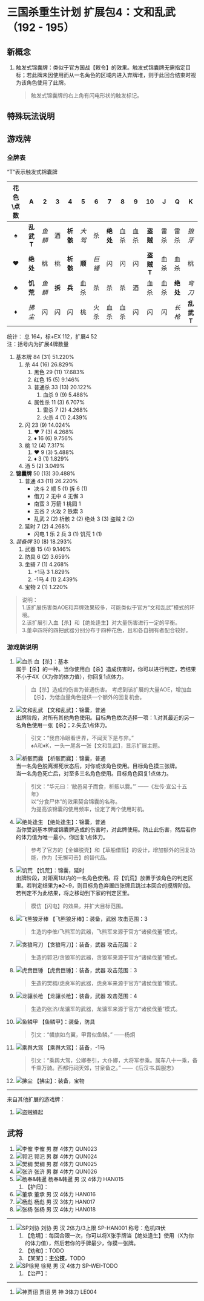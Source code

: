 # 三国杀重生计划 扩展包4：文和乱武（192 - 195）

## 新概念

1. 触发式锦囊牌：类似于官方国战【敕令】的效果。触发式锦囊牌无需指定目标；若此牌未因使用而从一名角色的区域内进入弃牌堆，则于此回合结束时视为该角色使用了此牌。

   > 触发式锦囊牌的右上角有闪电形状的触发标记。

## 特殊玩法说明

## 游戏牌

### 全牌表

“T”表示触发式锦囊牌

| 花色\点数 |    A    |    2    |   3   |   4    |   5    |   6    |   7   |   8    |   9    |   10    |   J   |   Q    |   K    |
| :-------: | :-----: | :----: | :---: | :----: | :----: | :----: | :---: | :----: | :----: | :-----: | :---: | :----: | :----: |
|     ♠     |**乱武T**| *鱼鳞* |   酒   |**析骸**| *大驾* |   杀   |**绝处**|  血杀  |  血杀  |**盗贼** |  雷杀  |  雷杀  | *狼牙* |
|     ♥     |**绝处** |   桃   |   桃   |**析骸**| **顺** | *巨锤* |   闪   |   闪   |   闪   |**盗贼T**|  血杀  |  血杀  |   桃   |
|     ♣     |**饥荒** | *鱼鳞* | **拆** | **兵** |  血杀  |   杀   |   杀   |   杀   |   酒   |  血杀   |  血杀  |**绝处**| *弯刀* |
|     ♦     | *拂尘*  |   闪   |   闪   |   闪   |   桃   |  火杀  |  血杀  |  血杀  |   闪   |    闪    |   闪   | *长枪* |**乱武T**|

统计： 总 164，标+EX 112，扩展4 52  
注：括号内为扩展4牌数量

1. 基本牌 84 (31) 51.220%
   1. 杀 44 (16) 26.829%
      1. 黑色 29 (11) 17.683%
      2. 红色 15 (5) 9.146%
      3. 普通杀 33 (13) 20.122%
         1. 血杀 9 (9) 5.488%
      4. 属性杀 11 (3) 6.707%
         1. 雷杀 7 (2) 4.268%
         2. 火杀 4 (1) 2.439%
   2. 闪 23 (9) 14.024%
      1. ♥ 7 (3) 4.268%
      2. ♦ 16 (6) 9.756%
   3. 桃 12 (4) 7.317%
      1. ♥ 9 (3) 5.488%
      2. ♦ 3 (1) 1.829%
   4. 酒 5 (2) 3.049%
2. **锦囊牌** 50 (13) 30.488%
   1. 普通 43 (11) 26.220%
      - 决斗 2 顺 5 (1) 拆 6 (1)
      - 借刀 2 无中 4 无懈 3
      - 南蛮 3 万箭 1 桃园 1
      - 五谷 2 火攻 2 铁索 3
      - 乱武 2 (2) 析骸 2 (2) 绝处 3 (3) 盗贼 2 (2)
   2. 延时 7 (2) 4.268%
      - 闪电 1 乐 2 兵 3 (1) 饥荒 1 (1)
3. *装备牌* 30 (8) 18.293%
   1. 武器 15 (4) 9.146%
   2. 防具 6 (2) 3.659%
   3. 坐骑 7 (1) 4.268%
      1. +1马 3 1.829%
      2. -1马 4 (1) 2.439%
   4. 宝物 2 (1) 1.220%

> 说明：  
> 1.该扩展伤害类AOE和弃牌效果较多，可能类似于官方“文和乱武”模式的环境。  
> 2.该扩展引入血【杀】和【绝处逢生】对大量伤害进行一定的平衡。  
> 3.董卓四将的四把武器分别分布于四种花色，且和各自拥有者配合较好。

### 游戏牌说明

1. ![血杀](../assets/images/ext-main/ext4/E4-S8-血杀.png) 血【杀】：基本  
   属于【杀】的一种。当你使用血【杀】造成伤害时，你可以进行判定，若结果不小于4X（X为你的体力值），你回复1点体力。

   > 血【杀】造成的伤害为普通伤害。
   > 考虑到该扩展的大量AOE，增加血【杀】，为低血量角色提供一个额外的回复机会。
2. ![文和乱武](../assets/images/ext-main/ext4/E4-SA-文和乱武.png) 【文和乱武】：锦囊，普通  
   出牌阶段，对所有其他角色使用。目标角色依次选择一项：1.对其最近的另一名角色使用一张【杀】；2.失去1点体力。

   > 引文：“我自冷眼看世界，不闻天下是与非。”  
   > ♠A和♦K，一头一尾各一张【文和乱武】，显示扩展主题。  
3. ![析骸而爨](../assets/images/ext-main/ext4/E4-XX-析骸而爨.png) 【析骸而爨】：锦囊，普通  
   当一名角色脱离濒死状态后，对你或该角色使用。目标角色摸三张牌。  
   当一名角色死亡后，对至多三名角色使用。目标角色回复1点体力。  

   > 引文：“华元曰：‘敝邑易子而食，析骸以爨。’” ——《左传·宣公十五年》  
   > 以“分食尸体”的效果契合锦囊的名称。  
   > 为提高该锦囊的使用频率，设定了两个使用时机。  
4. ![绝处逢生](../assets/images/ext-main/ext4/E4-XX-绝处逢生.png) 【绝处逢生】：锦囊，普通  
   当你受到基本牌或锦囊牌造成的伤害时，对此牌使用。防止此伤害，然后若你的体力值为唯一最小，你回复1点体力。

   > 参考了官方的【金蝉脱壳】和【草船借箭】的设计，增加额外的回复功能，作为【无懈可击】的替代品。  
5. ![饥荒](../assets/images/ext-main/ext4/E4-XX-饥荒.png) 【饥荒】：锦囊，延时  
   出牌阶段，对距离1以内的一名角色使用。将【饥荒】放置于该角色的判定区里。若判定结果为♣2~9，则目标角色弃置四张牌且跳过本回合的摸牌阶段。若判定不为此结果，将之移动到下家的判定区里。

   > 模仿【闪电】的效果，并扩大目标范围。  
6. ![飞熊狼牙棒](../assets/images/ext-main/ext4/E4-XX-飞熊狼牙棒.png) 【飞熊狼牙棒】：装备，武器 攻击范围：3  

   > 生造的李傕/飞熊军的武器，飞熊军来源于官方“诸侯伐董”模式。  
7. ![贪狼弯刀](../assets/images/ext-main/ext4/E4-XX-贪狼弯刀.png) 【贪狼弯刀】：装备，武器 攻击范围：2  

   > 生造的郭汜/贪狼军的武器，贪狼军来源于官方“诸侯伐董”模式。  
8. ![虎贲巨锤](../assets/images/ext-main/ext4/E4-XX-虎贲巨锤.png) 【虎贲巨锤】：装备，武器 攻击范围：3  

   > 生造的樊稠/虎贲军的武器，虎贲军来源于官方“诸侯伐董”模式。  
9. ![龙骧长枪](../assets/images/ext-main/ext4/E4-XX-龙骧长枪.png) 【龙骧长枪】：装备，武器 攻击范围：4  

   > 生造的张济/龙骧军的武器，龙骧军来源于官方“诸侯伐董”模式。  
10. ![鱼鳞甲](../assets/images/ext-main/ext4/E4-XX-鱼鳞甲.png) 【鱼鳞甲】：装备，防具  

    > 引文：“幡旗如鸟翼，甲胄似鱼鳞。” ——杨炯
11. ![乘舆大驾](../assets/images/ext-main/ext4/E4-XX-乘舆大驾.png) 【乘舆大驾】：装备，-1马  

    > 引文：“乘舆大驾，公卿奉引，大仆卿，大将军参乘。属车八十一乘，备千乘万骑。西都行祠天郊，甘泉备之。” ——《后汉书.舆服志》  
12. ![拂尘](../assets/images/ext-main/ext4/E4-XX-拂尘.png) 【拂尘】：装备，宝物  

----

来自其他扩展的游戏牌：

1. ![盗贼蜂起](../assets/images/cards/E1-C6-盗贼蜂起.png)

## 武将

1. ![李傕](../assets/images/heroes/E4-李傕.png) 李傕 男 群 4体力 QUN023
2. ![郭汜](../assets/images/heroes/E4-郭汜.png) 郭汜 男 群 4体力 QUN024
3. ![樊稠](../assets/images/heroes/E4-樊稠.png) 樊稠 男 群 4体力 QUN025
4. ![张济](../assets/images/heroes/E4-张济.png) 张济 男 群 4体力 QUN026
5. ![杨奉&韩暹](../assets/images/heroes/E4-杨奉-韩暹.png) 杨奉&韩暹 男 汉 4体力 HAN015
    1. 【护归】：
6. ![董承](../assets/images/heroes/E4-董承.png) 董承 男 汉 4体力 HAN016
7. ![杨彪](../assets/images/heroes/E4-杨彪.png) 杨彪 男 汉 3体力 HAN017
8. ![张杨](../assets/images/heroes/E4-张杨.png) 张杨 男 汉 4体力 HAN018

----

1. ![SP刘协](../assets/images/heroes/E4-SP刘协.png) 刘协 男 汉 2体力/3上限 SP-HAN001 称号：危机四伏
    1. 【危境】：每回合限一次，你可以将X张手牌当【绝处逢生】使用（X为你的体力值），然后若你的手牌最少，你摸一张牌。
    2. 【劝和】：TODO
    3. 【某某】：**主公技**，TODO
2. ![SP徐晃](../assets/images/heroes/E4-SP徐晃.png) 徐晃 男 汉 4体力 SP-WEI-TODO
    1. 【治严】：

----

1. ![神贾诩](../assets/images/heroes/E4-神贾诩.png) 贾诩 男 神 3体力 LE004
